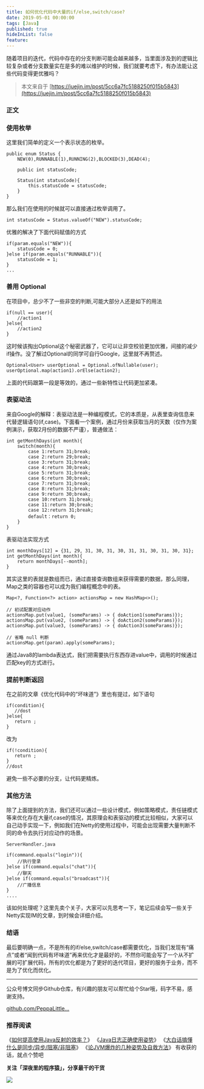 ```yaml
---
title: 如何优化代码中大量的if/else,switch/case?
date: 2019-05-01 00:00:00
tags: [Java]
published: true
hideInList: false
feature: 
---
```

随着项目的迭代，代码中存在的分支判断可能会越来越多，当里面涉及到的逻辑比较复杂或者分支数量实在是多的难以维护的时候，我们就要考虑下，有办法能让这些代码变得更优雅吗？

<!-- more --> 


> 本文来自于 [https://juejin.im/post/5cc6a7fc5188250f015b5843](https://juejin.im/post/5cc6a7fc5188250f015b5843) 

### 正文

### 使用枚举

这里我们简单的定义一个表示状态的枚举。
```
public enum Status {
    NEW(0),RUNNABLE(1),RUNNING(2),BLOCKED(3),DEAD(4);

    public int statusCode;

    Status(int statusCode){
        this.statusCode = statusCode;
    }
}
```

那么我们在使用的时候就可以直接通过枚举调用了。

```
int statusCode = Status.valueOf("NEW").statusCode;
```

优雅的解决了下面代码赋值的方式

```
if(param.equals("NEW")){
    statusCode = 0;
}else if(param.equals("RUNNABLE")){
    statusCode = 1;
}
...
```

### 善用 Optional

在项目中，总少不了一些非空的判断,可能大部分人还是如下的用法
```
if(null == user){
    //action1
}else{
    //action2
}
```

这时候该掏出Optional这个秘密武器了，它可以让非空校验更加优雅，间接的减少if操作。没了解过Optional的同学可自行Google，这里就不再赘述。

```
Optional<User> userOptional = Optional.ofNullable(user);
userOptional.map(action1).orElse(action2);
```

上面的代码跟第一段是等效的，通过一些新特性让代码更加紧凑。

### 表驱动法

来自Google的解释：表驱动法是一种编程模式，它的本质是，从表里查询信息来代替逻辑语句(if,case)。下面看一个案例，通过月份来获取当月的天数（仅作为案例演示，获取2月份的数据不严谨），普通做法：
```
int getMonthDays(int month){
	switch(month){
		case 1:return 31;break;
		case 2:return 29;break;
		case 3:return 31;break;
		case 4:return 30;break;
		case 5:return 31;break;
		case 6:return 30;break;
		case 7:return 31;break;
		case 8:return 31;break;
		case 9:return 30;break;
		case 10:return 31;break;
		case 11:return 30;break;
		case 12:return 31;break;
		default：return 0;
	}
}
```

表驱动法实现方式

```
int monthDays[12] = {31, 29, 31, 30, 31, 30, 31, 31, 30, 31, 30, 31};
int getMonthDays(int month){
	return monthDays[--month];
}
```

其实这里的表就是数组而已，通过直接查询数组来获得需要的数据，那么同理，Map之类的容器也可以成为我们编程概念中的表。

```
Map<?, Function<?> action> actionsMap = new HashMap<>();

// 初试配置对应动作
actionsMap.put(value1, (someParams) -> { doAction1(someParams)});
actionsMap.put(value2, (someParams) -> { doAction2(someParams)});
actionsMap.put(value3, (someParams) -> { doAction3(someParams)});
 
// 省略 null 判断
actionsMap.get(param).apply(someParams);
```

通过Java8的lambda表达式，我们把需要执行东西存进value中，调用的时候通过匹配key的方式进行。

### 提前判断返回

在之前的文章《优化代码中的“坏味道”》里也有提过，如下语句
```
if(condition){
   //dost
}else{
   return ;
}
```

改为

```
if(!condition){
   return ;
}
//dost
```

避免一些不必要的分支，让代码更精炼。

### 其他方法

除了上面提到的方法，我们还可以通过一些设计模式，例如策略模式，责任链模式等来优化存在大量if,case的情况，其原理会和表驱动的模式比较相似，大家可以自己动手实现一下，例如我们在Netty的使用过程中，可能会出现需要大量判断不同的命令去执行对应动作的场景。
```
ServerHandler.java

if(command.equals("login")){
    //执行登录
}else if(command.equals("chat")){
    //聊天
}else if(command.equals("broadcast")){
    //广播信息
}
....
```

该如何处理呢？这里先卖个关子，大家可以先思考一下，笔记后续会写一些关于Netty实现IM的文章，到时候会详细介绍。

### 结语

最后要明确一点，不是所有的if/else,switch/case都需要优化，当我们发现有“痛点”或者“闻到代码有坏味道”再来优化才是最好的，不然你可能会写了一个从不扩展的可扩展代码，所有的优化都是为了更好的迭代项目，更好的服务于业务，而不是为了优化而优化。

----

公众号博文同步Github仓库，有兴趣的朋友可以帮忙给个Star哦，码字不易，感谢支持。

[github.com/PeppaLittle…](https://link.juejin.im?target=https%3A%2F%2Fgithub.com%2FPeppaLittlePig%2Fblog-wechat)

### 推荐阅读

《[如何提高使用Java反射的效率？](https://juejin.im/post/5cc16dd25188252d3f7e1712)》
《[Java日志正确使用姿势](https://juejin.im/post/5cbc1309f265da038a147452)》
《[大白话搞懂什么是同步/异步/阻塞/非阻塞](https://juejin.im/post/5cb58010e51d456e4d4de729)》
《[论JVM爆炸的几种姿势及自救方法](https://juejin.im/post/5ca83c5a6fb9a05e5343b6da)》
有收获的话，就点个赞吧

**关注「深夜里的程序猿」，分享最干的干货**

![](https://user-gold-cdn.xitu.io/2019/4/17/16a28c18805b08e1?imageView2/0/w/1280/h/960/ignore-error/1)

